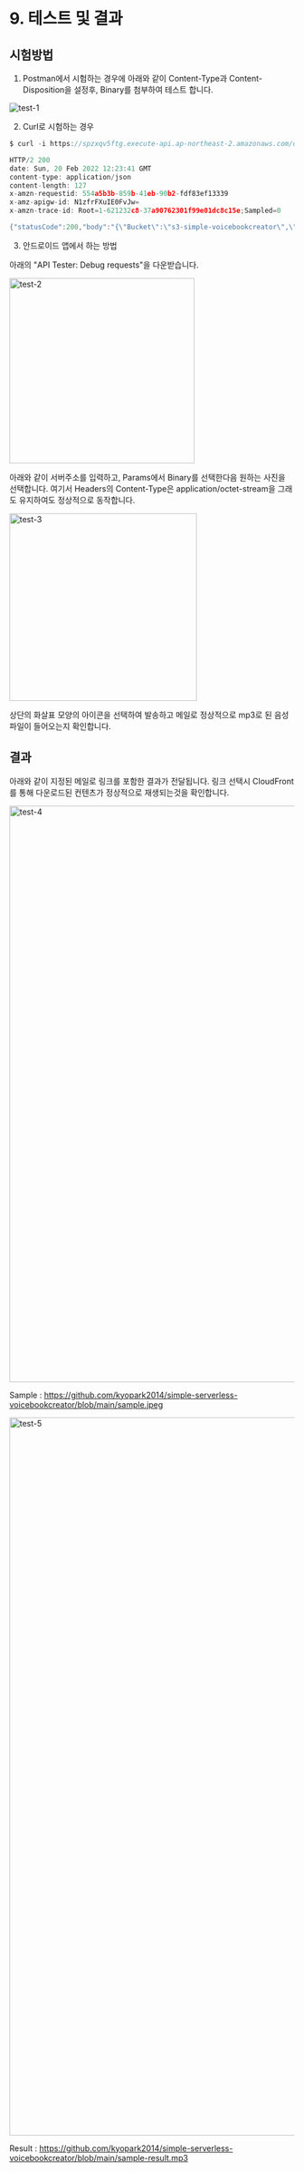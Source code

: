# 9. 테스트 및 결과

 
## 시험방법

1) Postman에서 시험하는 경우에 아래와 같이 Content-Type과 Content-Disposition을 설정후, Binary를 첨부하여 테스트 합니다. 

![test-1](https://user-images.githubusercontent.com/52392004/156370571-ebe65d13-c223-4b94-9713-459974bfb099.png)


2) Curl로 시험하는 경우 

```c
$ curl -i https://spzxqv5ftg.execute-api.ap-northeast-2.amazonaws.com/dev/upload -X POST --data-binary '@sample.jpeg' -H 'Content-Type: image/jpeg' -H 'Content-Disposition: form-data; name="sample"; filename="sample.jpeg"'

HTTP/2 200
date: Sun, 20 Feb 2022 12:23:41 GMT
content-type: application/json
content-length: 127
x-amzn-requestid: 554a5b3b-859b-41eb-90b2-fdf83ef13339
x-amz-apigw-id: N1zfrFXuIE0FvJw=
x-amzn-trace-id: Root=1-621232c8-37a90762301f99e01dc8c15e;Sampled=0

{"statusCode":200,"body":"{\"Bucket\":\"s3-simple-voicebookcreator\",\"Key\":\"sample3.jpeg\",\"ContentType\":\"image/jpeg\"}"}
```

3) 안드로이드 앱에서 하는 방법

아래의 "API Tester: Debug requests"을 다운받습니다.

<img width="327" alt="test-2" src="https://user-images.githubusercontent.com/52392004/156370605-5febce82-e3c7-470b-9a72-5ae62bd20cab.png">



아래와 같이 서버주소를 입력하고, Params에서 Binary를 선택한다음 원하는 사진을 선택합니다. 여기서 Headers의 Content-Type은 application/octet-stream을 그래도 유지하여도 정상적으로 동작합니다.

<img width="331" alt="test-3" src="https://user-images.githubusercontent.com/52392004/156370689-760f91b8-1c8f-4b3b-9a05-9dd5ea7013ce.png">


상단의 화살표 모양의 아이콘을 선택하여 발송하고 메일로 정상적으로 mp3로 된 음성파일이 들어오는지 확인합니다.

## 결과 

아래와 같이 지정된 메일로 링크를 포함한 결과가 전달됩니다. 링크 선택시 CloudFront를 통해 다운로드된 컨텐츠가 정상적으로 재생되는것을 확인합니다.


<img width="1017" alt="test-4" src="https://user-images.githubusercontent.com/52392004/156370722-43cf999e-170b-499c-a02d-07dc4cbdb95f.png">


Sample : https://github.com/kyopark2014/simple-serverless-voicebookcreator/blob/main/sample.jpeg

<img width="1267" alt="test-5" src="https://user-images.githubusercontent.com/52392004/156370778-5b92de07-e87d-4c9f-8db1-86bc5d47f850.png">

Result : https://github.com/kyopark2014/simple-serverless-voicebookcreator/blob/main/sample-result.mp3
      
